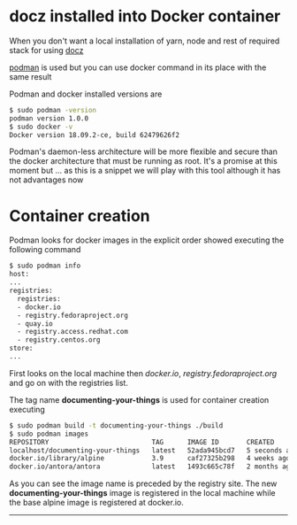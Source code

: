 # docz installed into Docker container

When you don't want a local installation of yarn, node and rest of required stack for using [docz][1]

[podman][2] is used but you can use docker command in its place with the same result

Podman and docker installed versions are

```bash
$ sudo podman -version
podman version 1.0.0
$ sudo docker -v
Docker version 18.09.2-ce, build 62479626f2
```

Podman's daemon-less architecture will be more flexible and secure than the docker architecture that must be 
running as root. It's a promise at this moment but ... as this is a snippet we will play with this tool although it has not advantages now

# Container creation

Podman looks for docker images in the explicit order showed executing the following command

```bash
$ sudo podman info
host:
...
registries:
  registries:
  - docker.io
  - registry.fedoraproject.org
  - quay.io
  - registry.access.redhat.com
  - registry.centos.org
store:
...
``` 

First looks on the local machine then _docker.io_, _registry.fedoraproject.org_ 
and go on with the registries list.

The tag name **documenting-your-things** is used for container creation executing

```bash
$ sudo podman build -t documenting-your-things ./build
$ sudo podman images
REPOSITORY                          TAG      IMAGE ID       CREATED         SIZE
localhost/documenting-your-things   latest   52ada945bcd7   5 seconds ago   37.3 MB
docker.io/library/alpine            3.9      caf27325b298   4 weeks ago     5.8 MB
docker.io/antora/antora             latest   1493c665c78f   2 months ago    94.2 MB
```

As you can see the image name is preceded by the registry site. The new **documenting-your-things** 
image is registered in the local machine while the base alpine image is registered at docker.io.

---
[1]: https://www.docz.site/introduction/getting-started
[2]: https://podman.io/
